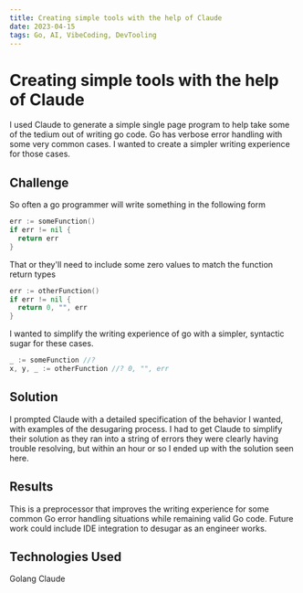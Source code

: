 ```yaml
---
title: Creating simple tools with the help of Claude
date: 2023-04-15
tags: Go, AI, VibeCoding, DevTooling
---
```


# Creating simple tools with the help of Claude

I used Claude to generate a simple single page program to help take some of the tedium out of writing go code.
Go has verbose error handling with some very common cases. I wanted to create a simpler writing experience for those cases.

## Challenge

So often a go programmer will write something in the following form

```go
err := someFunction()
if err != nil {
  return err
}
```

That or they'll need to include some zero values to match the function return types

```go
err := otherFunction()
if err != nil {
  return 0, "", err
}
```

I wanted to simplify the writing experience of go with a simpler, syntactic sugar for these cases.

```go
_ := someFunction //?
x, y, _ := otherFunction //? 0, "", err
```

## Solution

I prompted Claude with a detailed specification of the behavior I wanted, with examples of the desugaring process.
I had to get Claude to simplify their solution as they ran into a string of errors they were clearly having trouble resolving, but within an hour or so I ended up with the solution seen here.

## Results

This is a preprocessor that improves the writing experience for some common Go error handling situations while remaining valid Go code. Future work could include IDE integration to desugar as an engineer works.

## Technologies Used

Golang
Claude
